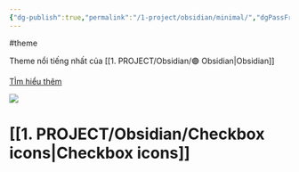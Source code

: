 ```yaml
---
{"dg-publish":true,"permalink":"/1-project/obsidian/minimal/","dgPassFrontmatter":true}
---
```


#theme

Theme nổi tiếng nhất của [[1. PROJECT/Obsidian/🟣 Obsidian\|Obsidian]]

[TÌm hiểu thêm](https://minimal.guide/Home)

![](https://i.imgur.com/s8EQuJb.png)

# [[1. PROJECT/Obsidian/Checkbox icons\|Checkbox icons]]